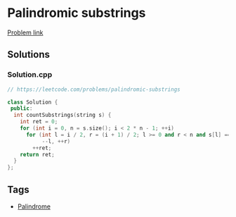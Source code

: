 # Palindromic substrings

[Problem link](https://leetcode.com/problems/palindromic-substrings)

## Solutions


### Solution.cpp
```cpp
// https://leetcode.com/problems/palindromic-substrings

class Solution {
 public:
  int countSubstrings(string s) {
    int ret = 0;
    for (int i = 0, n = s.size(); i < 2 * n - 1; ++i)
      for (int l = i / 2, r = (i + 1) / 2; l >= 0 and r < n and s[l] == s[r];
           --l, ++r)
        ++ret;
    return ret;
  }
};
```
## Tags

* [Palindrome](/Collections/palindrome.md#palindrome)
